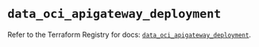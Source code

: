 # `data_oci_apigateway_deployment`

Refer to the Terraform Registry for docs: [`data_oci_apigateway_deployment`](https://registry.terraform.io/providers/oracle/oci/7.19.0/docs/data-sources/apigateway_deployment).
